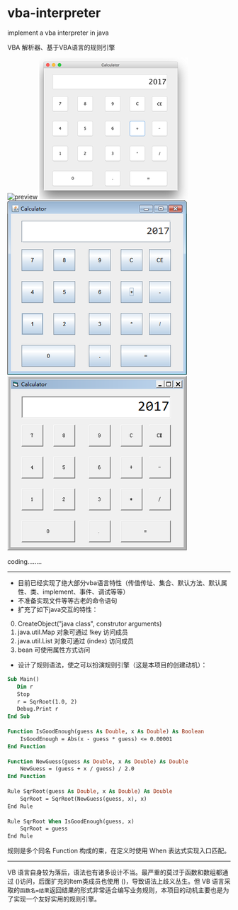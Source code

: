 # vba-interpreter
implement a  vba interpreter in java

VBA 解析器、基于VBA语言的规则引擎

![preview](/vba/FormTwoControls/2controls.jpg?raw=true)
![Caculator on Mac](/vba/Calculator/calc_mac.png?raw=true)
![Caculator on Win](/vba/Calculator/calc_win.png?raw=true)
![Caculator on Old VB](/vba/Calculator/vb_calc_win.png?raw=true)

coding........

----

* 目前已经实现了绝大部分vba语言特性（传值传址、集合、默认方法、默认属性、类、implement、事件、调试等等）
* 不准备实现文件等等古老的命令语句
* 扩充了如下java交互的特性：
0. CreateObject("java class", construtor arguments)
0. java.util.Map 对象可通过 !key 访问成员
0. java.util.List 对象可通过 (index) 访问成员
0. bean 可使用属性方式访问
* 设计了规则语法，使之可以扮演规则引擎（这是本项目的创建动机）：

```vb
Sub Main()
   Dim r 
   Stop
   r = SqrRoot(1.0, 2)
   Debug.Print r
End Sub

Function IsGoodEnough(guess As Double, x As Double) As Boolean
    IsGoodEnough = Abs(x - guess * guess) <= 0.00001
End Function

Function NewGuess(guess As Double, x As Double) As Double
    NewGuess = (guess + x / guess) / 2.0
End Function

Rule SqrRoot(guess As Double, x As Double) As Double
	SqrRoot = SqrRoot(NewGuess(guess, x), x)
End Rule

Rule SqrRoot When IsGoodEnough(guess, x)
	SqrRoot = guess
End Rule

```
规则是多个同名 Function 构成的束，在定义时使用  When 表达式实现入口匹配。

----

VB 语言自身较为落后，语法也有诸多设计不当。最严重的莫过于函数和数组都通过 ()访问，后面扩充的Item类成员也使用 ()，导致语法上歧义丛生。但 VB 语言采取的`函数名=结果`返回结果的形式非常适合编写业务规则，本项目的动机主要也是为了实现一个友好实用的规则引擎。

